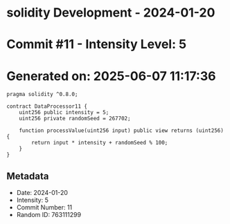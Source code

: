 ﻿# solidity Development - 2024-01-20
# Commit #11 - Intensity Level: 5
# Generated on: 2025-06-07 11:17:36
```solidity
pragma solidity ^0.8.0;

contract DataProcessor11 {
    uint256 public intensity = 5;
    uint256 private randomSeed = 267702;

    function processValue(uint256 input) public view returns (uint256) {
        return input * intensity + randomSeed % 100;
    }
}
```
## Metadata
- Date: 2024-01-20
- Intensity: 5
- Commit Number: 11
- Random ID: 763111299

